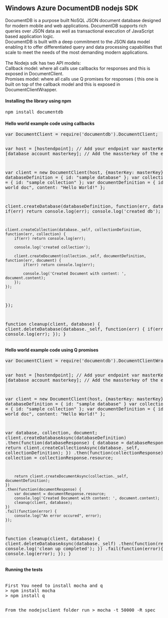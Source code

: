 <html>
    <body>
        <h2>Windows Azure DocumentDB nodejs SDK</h2>
        <p>
            DocumentDB is a purpose built NoSQL JSON document database designed for modern mobile and web applications. DocumentDB supports rich queries over JSON data as well as 
            transactional execution of JavaScript based application logic. <br>
			DocumentDB is built with a deep commitment to the JSON data model enabling it to offer differentiated query and data 
            processing capabilities that scale to meet the needs of the most demanding modern applications. <br><br>
            The Nodejs sdk has two API models: <br>
		Callback model: where all calls use callbacks for responses and this is exposed in DocumentClient. <br>
		Promises model: where all calls use Q promises for responses ( this one is built on top of the callback model and this is exposed in DocumentClientWrapper.
        </p>
		<h4>Installing the library using npm</h4>
		<p><pre>npm install documentdb</pre></p>
		<h4>Hello world example code using callbacks</h4>
<p><pre style="background-color:#eee">
var DocumentClient = require('documentdb').DocumentClient;

var host = [hostendpoint];                     // Add your endpoint
var masterKey = [database account masterkey];  // Add the massterkey of the endpoint

var client = new DocumentClient(host, {masterKey: masterKey});
var databaseDefinition = { id: "sample database" };
var collectionDefinition = { id: "sample collection" };
var documentDefinition = { id: "hello world doc", content: "Hello World!" };

client.createDatabase(databaseDefinition, function(err, database) {
    if(err) return console.log(err);
    console.log('created db');
	
	client.createCollection(database._self, collectionDefinition, function(err, collection) {
        if(err) return console.log(err);
		
        console.log('created collection');
        
        client.createDocument(collection._self, documentDefinition, function(err, document) {
            if(err) return console.log(err);
			
            console.log('Created Document with content: ', document.content);
        });
    });
});

function cleanup(client, database) {
    client.deleteDatabase(database._self, function(err) {
        if(err) console.log(err);
    });
}
</pre></p>
<h4>Hello world example code using Q promises</h4>
<p><pre  style="background-color:#eee">
var DocumentClient = require('documentdb').DocumentClientWrapper;

var host = [hostendpoint];                    // Add your endpoint
var masterKey = [database account masterkey]; // Add the massterkey of the endpoint

var client = new DocumentClient(host, {masterKey: masterKey});
var databaseDefinition = { id: "sample database" }
var collectionDefinition = { id: "sample collection" };
var documentDefinition = { id: "hello world doc", content: "Hello World!" };

var database, collection, document;
client.createDatabaseAsync(databaseDefinition)
    .then(function(databaseResponse) {
        database = databaseResponse.resource;
        return client.createCollectionAsync(database._self, collectionDefinition);
    })
    .then(function(collectionResponse) {
        collection = collectionResponse.resource;
        
        return client.createDocumentAsync(collection._self, documentDefinition);
    })
	.then(function(documentResponse) {
		var document = documentResponse.resource;
		console.log('Created Document with content: ', document.content);
        cleanup(client, database);
	})
    .fail(function(error) {
        console.log("An error occured", error);
    });
 
function cleanup(client, database) {
    client.deleteDatabaseAsync(database._self)
        .then(function(response) {
            console.log('clean up completed');
        })
        .fail(function(error){
            console.log(error);
        });
}
        </pre></p>    
<h4>Running the tests</h4>
<p><pre>  
First You need to install mocha and q
&gt; npm install mocha
&gt; npm install q

From the nodejsclient folder run 
&gt; mocha -t 50000 -R spec
</p></pre>
    </body>
</html>
